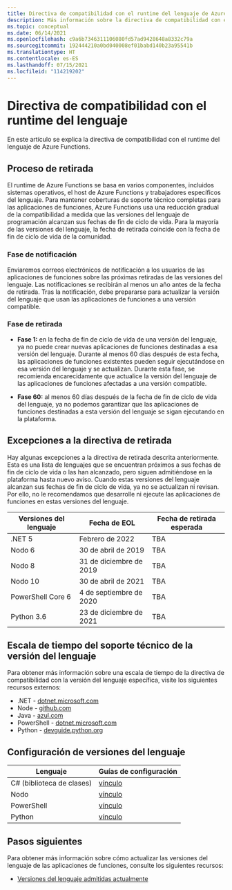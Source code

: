 ```yaml
---
title: Directiva de compatibilidad con el runtime del lenguaje de Azure Functions
description: Más información sobre la directiva de compatibilidad con el runtime del lenguaje de Azure Functions
ms.topic: conceptual
ms.date: 06/14/2021
ms.openlocfilehash: c9a6b7346311106080fd57ad9428648a8332c79a
ms.sourcegitcommit: 192444210a0bd040008ef01babd140b23a95541b
ms.translationtype: HT
ms.contentlocale: es-ES
ms.lasthandoff: 07/15/2021
ms.locfileid: "114219202"
---
```

# <a name="language-runtime-support-policy"></a>Directiva de compatibilidad con el runtime del lenguaje

En este artículo se explica la directiva de compatibilidad con el runtime del lenguaje de Azure Functions. 

## <a name="retirement-process"></a>Proceso de retirada

El runtime de Azure Functions se basa en varios componentes, incluidos sistemas operativos, el host de Azure Functions y trabajadores específicos del lenguaje. Para mantener coberturas de soporte técnico completas para las aplicaciones de funciones, Azure Functions usa una reducción gradual de la compatibilidad a medida que las versiones del lenguaje de programación alcanzan sus fechas de fin de ciclo de vida. Para la mayoría de las versiones del lenguaje, la fecha de retirada coincide con la fecha de fin de ciclo de vida de la comunidad. 

### <a name="notification-phase"></a>Fase de notificación

Enviaremos correos electrónicos de notificación a los usuarios de las aplicaciones de funciones sobre las próximas retiradas de las versiones del lenguaje. Las notificaciones se recibirán al menos un año antes de la fecha de retirada. Tras la notificación, debe prepararse para actualizar la versión del lenguaje que usan las aplicaciones de funciones a una versión compatible.

### <a name="retirement-phase"></a>Fase de retirada

* __Fase 1:__ en la fecha de fin de ciclo de vida de una versión del lenguaje, ya no puede crear nuevas aplicaciones de funciones destinadas a esa versión del lenguaje. Durante al menos 60 días después de esta fecha, las aplicaciones de funciones existentes pueden seguir ejecutándose en esa versión del lenguaje y se actualizan. Durante esta fase, se recomienda encarecidamente que actualice la versión del lenguaje de las aplicaciones de funciones afectadas a una versión compatible.

* __Fase 60:__ al menos 60 días después de la fecha de fin de ciclo de vida del lenguaje, ya no podemos garantizar que las aplicaciones de funciones destinadas a esta versión del lenguaje se sigan ejecutando en la plataforma. 


## <a name="retirement-policy-exceptions"></a>Excepciones a la directiva de retirada

Hay algunas excepciones a la directiva de retirada descrita anteriormente. Esta es una lista de lenguajes que se encuentran próximos a sus fechas de fin de ciclo de vida o las han alcanzado, pero siguen admitiéndose en la plataforma hasta nuevo aviso. Cuando estas versiones del lenguaje alcanzan sus fechas de fin de ciclo de vida, ya no se actualizan ni revisan. Por ello, no le recomendamos que desarrolle ni ejecute las aplicaciones de funciones en estas versiones del lenguaje.

|Versiones del lenguaje                        |Fecha de EOL         |Fecha de retirada esperada|
|-----------------------------------------|-----------------|----------------|
|.NET 5|Febrero de 2022|TBA|
|Nodo 6|30 de abril de 2019|TBA| 
|Nodo 8|31 de diciembre de 2019|TBA| 
|Nodo 10|30 de abril de 2021|TBA| 
|PowerShell Core 6| 4 de septiembre de 2020|TBA|
|Python 3.6 |23 de diciembre de 2021|TBA| 
 

## <a name="language-version-support-timeline"></a>Escala de tiempo del soporte técnico de la versión del lenguaje

Para obtener más información sobre una escala de tiempo de la directiva de compatibilidad con la versión del lenguaje específica, visite los siguientes recursos externos:
* .NET - [dotnet.microsoft.com](https://dotnet.microsoft.com/platform/support/policy/dotnet-core)
* Node - [github.com](https://github.com/nodejs/Release#release-schedule)
* Java - [azul.com](https://www.azul.com/products/azul-support-roadmap/)
* PowerShell - [dotnet.microsoft.com](/powershell/scripting/powershell-support-lifecycle?view=powershell-7.1&preserve-view=true#powershell-releases-end-of-life)
* Python - [devguide.python.org](https://devguide.python.org/#status-of-python-branches)

## <a name="configuring-language-versions"></a>Configuración de versiones del lenguaje

|Lenguaje                         | Guías de configuración         |
|-----------------------------------------|-----------------|
|C# (biblioteca de clases) |[vínculo](./functions-dotnet-class-library.md#supported-versions)|
|Nodo |[vínculo](./functions-reference-node.md#setting-the-node-version)|
|PowerShell |[vínculo](./functions-reference-powershell.md#changing-the-powershell-version)|
|Python |[vínculo](./functions-reference-python.md#python-version)|
 

## <a name="next-steps"></a>Pasos siguientes

Para obtener más información sobre cómo actualizar las versiones del lenguaje de las aplicaciones de funciones, consulte los siguientes recursos:


+ [Versiones del lenguaje admitidas actualmente](./supported-languages.md#languages-by-runtime-version)
